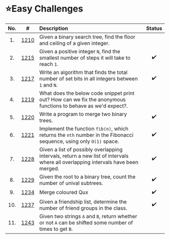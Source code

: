 # **⭐Easy Challenges**

| No. | #    | Description                     | Status |
|:---: |:---: |:---                             |:---:   |
|  1.    |[1210]        | Given a binary search tree, find the floor and ceiling of a given integer. |       |
|2.    |[1215]|Given a positive integer `N`, find the smallest number of steps it will take to reach `1`.      |✔️  |
|3.    |[1217]|Write an algorithm that finds the total number of set bits in all integers between `1` and `N`. |✔️|
|4.    |[1219]|What does the below code snippet print out? How can we fix the anonymous functions to behave as we'd expect?. | |
|5.    |[1220]|Write a program to merge two binary trees. |✔️|
|6.    |[1221]|Implement the function `fib(n)`, which returns the `nth` number in the Fibonacci sequence, using only `O(1)` space. |✔️|
|7.    |[1228]|Given a list of possibly overlapping intervals, return a new list of intervals where all overlapping intervals have been merged. |✔️|
|8.    |[1229]|Given the root to a binary tree, count the number of unival subtrees. |✔️|
|9.    |[1234]|Merge coloured Qux |✔️|
|10.    |[1237]|Given a friendship list, determine the number of friend groups in the class. |✔️|
|11.    |[1243]| Given two strings `A` and `B`, return whether or not `A` can be shifted some number of times to get `B`.|   |


[1210]:https://github.com/anasvemmully/Daily-Coding-Problem/tree/main/Medium/1210  
[1215]:https://github.com/anasvemmully/Daily-Coding-Problem/tree/main/Easy/1215
[1221]:https://github.com/anasvemmully/Daily-Coding-Problem/tree/main/Easy/1221   
[1229]:https://github.com/anasvemmully/Daily-Coding-Problem/tree/main/Easy/1229  
[1217]:https://github.com/anasvemmully/Daily-Coding-Problem/tree/main/Easy/1217
[1222]:https://github.com/anasvemmully/Daily-Coding-Problem/tree/main/Easy/1222   
[1234]:https://github.com/anasvemmully/Daily-Coding-Problem/tree/main/Easy/1234
[1220]:https://github.com/anasvemmully/Daily-Coding-Problem/tree/main/Easy/1220
[1228]:https://github.com/anasvemmully/Daily-Coding-Problem/tree/main/Easy/1228   
[1237]:https://github.com/anasvemmully/Daily-Coding-Problem/tree/main/Easy/1237
[1243]:https://github.com/anasvemmully/Daily-Coding-Problem/tree/main/Easy/1243
[1219]:https://github.com/anasvemmully/Daily-Coding-Problem/tree/main/Easy/1219